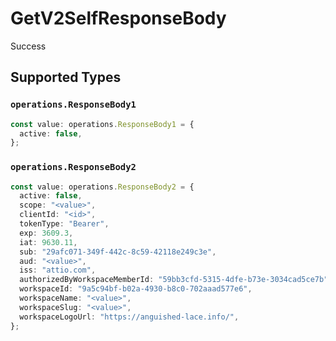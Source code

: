 # GetV2SelfResponseBody

Success


## Supported Types

### `operations.ResponseBody1`

```typescript
const value: operations.ResponseBody1 = {
  active: false,
};
```

### `operations.ResponseBody2`

```typescript
const value: operations.ResponseBody2 = {
  active: false,
  scope: "<value>",
  clientId: "<id>",
  tokenType: "Bearer",
  exp: 3609.3,
  iat: 9630.11,
  sub: "29afc071-349f-442c-8c59-42118e249c3e",
  aud: "<value>",
  iss: "attio.com",
  authorizedByWorkspaceMemberId: "59bb3cfd-5315-4dfe-b73e-3034cad5ce7b",
  workspaceId: "9a5c94bf-b02a-4930-b8c0-702aaad577e6",
  workspaceName: "<value>",
  workspaceSlug: "<value>",
  workspaceLogoUrl: "https://anguished-lace.info/",
};
```

